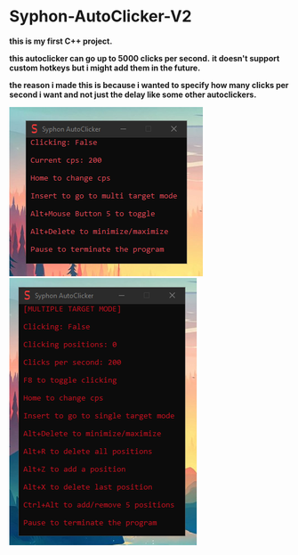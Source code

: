 # Syphon-AutoClicker-V2

**this is my first C++ project.**

**this autoclicker can go up to 5000 clicks per second.**
**it doesn't support custom hotkeys but i might add them in the future.**

**the reason i made this is because i wanted to specify how many clicks per second i want and not just the delay like some other autoclickers.**

<img src="Images/Syphon_AutoClicker1.png" >
<img src="Images/Syphon_AutoClicker3.png" >
